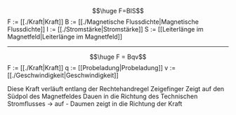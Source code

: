 $$\huge F=BIS$$
F := [[./Kraft|Kraft]]
B := [[./Magnetische Flussdichte|Magnetische Flussdichte]]
I := [[./Stromstärke|Stromstärke]]
S := [[Leiterlänge im Magnetfeld|Leiterlänge im Magnetfeld]]

---
$$\huge F = Bqv$$
F := [[./Kraft|Kraft]]
q := [[Probeladung|Probeladung]]
v := [[./Geschwindigkeit|Geschwindigkeit]]

Diese Kraft verläuft entlang der Rechtehandregel
Zeigefinger Zeigt auf den Südpol des Magnetfeldes
Dauen in die Richtung des Technischen Stromflusses -> auf -
Daumen zeigt in die Richtung der Kraft